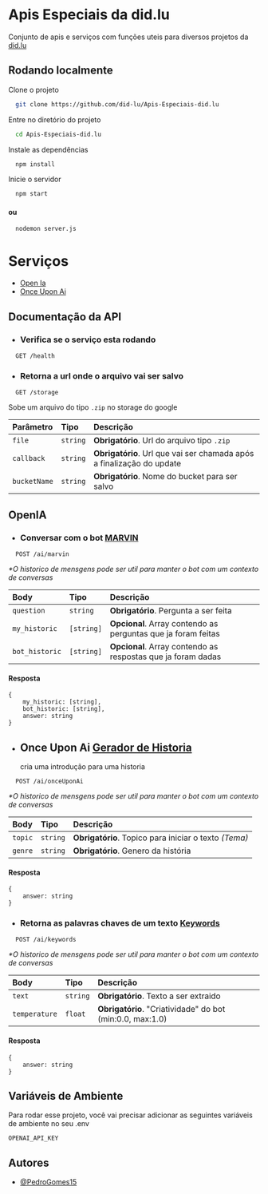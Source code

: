 # Apis Especiais da did.lu

Conjunto de apis e serviços com funções uteis para diversos projetos da [did.lu](http://did.lu/)

## Rodando localmente

Clone o projeto

```bash
  git clone https://github.com/did-lu/Apis-Especiais-did.lu
```

Entre no diretório do projeto

```bash
  cd Apis-Especiais-did.lu
```

Instale as dependências

```bash
  npm install
```

Inicie o servidor

```bash
  npm start
```

#### ou

```bash
  nodemon server.js
```

# Serviços

- [Open Ia](##openia)
- [Once Upon Ai](##once-upon-ai)

## Documentação da API

- ### Verifica se o serviço esta rodando

```http
  GET /health
```

- ### Retorna a url onde o arquivo vai ser salvo

```http
  GET /storage
```

Sobe um arquivo do tipo `.zip` no storage do google

| Parâmetro    | Tipo     | Descrição                                                             |
| :----------- | :------- | :-------------------------------------------------------------------- |
| `file`       | `string` | **Obrigatório**. Url do arquivo tipo `.zip`                           |
| `callback`   | `string` | **Obrigatório**. Url que vai ser chamada após a finalização do update |
| `bucketName` | `string` | **Obrigatório**. Nome do bucket para ser salvo                        |

## OpenIA

- ### Conversar com o bot [MARVIN](https://beta.openai.com/examples/default-marv-sarcastic-chat)

```http
  POST /ai/marvin
```

_\*O historico de mensgens pode ser util para manter o bot com um contexto de conversas_

| Body           | Tipo       | Descrição                                                     |
| :------------- | :--------- | :------------------------------------------------------------ |
| `question`     | `string`   | **Obrigatório**. Pergunta a ser feita                         |
| `my_historic`  | `[string]` | **Opcional**. Array contendo as perguntas que ja foram feitas |
| `bot_historic` | `[string]` | **Opcional**. Array contendo as respostas que ja foram dadas  |

#### Resposta

```
{
	my_historic: [string],
	bot_historic: [string],
	answer: string
}
```

- ## Once Upon Ai [Gerador de Historia](https://beta.openai.com/examples/default-micro-horror)
  cria uma introdução para uma historia

```http
  POST /ai/onceUponAi
```

_\*O historico de mensgens pode ser util para manter o bot com um contexto de conversas_

| Body    | Tipo     | Descrição                                             |
| :------ | :------- | :---------------------------------------------------- |
| `topic` | `string` | **Obrigatório**. Topico para iniciar o texto _(Tema)_ |
| `genre` | `string` | **Obrigatório**. Genero da história                   |

#### Resposta

```
{
	answer: string
}
```

- ### Retorna as palavras chaves de um texto [Keywords](https://beta.openai.com/examples/default-keywords)

```http
  POST /ai/keywords
```

_\*O historico de mensgens pode ser util para manter o bot com um contexto de conversas_

| Body          | Tipo     | Descrição                                                 |
| :------------ | :------- | :-------------------------------------------------------- |
| `text`        | `string` | **Obrigatório**. Texto a ser extraido                     |
| `temperature` | `float`  | **Obrigatório**. "Criatividade" do bot (min:0.0, max:1.0) |

#### Resposta

```
{
	answer: string
}
```

## Variáveis de Ambiente

Para rodar esse projeto, você vai precisar adicionar as seguintes variáveis de ambiente no seu .env

`OPENAI_API_KEY`

## Autores

- [@PedroGomes15](https://github.com/PedroGomes15)
